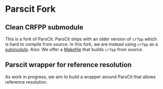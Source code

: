 # Parscit Fork

## Clean CRFPP submodule

This is a fork of ParsCit. ParsCit ships with an older version of `crfpp` which is
hard to compile from source. In this fork, we are instead using `crfpp` as a
[submodule](https://github.com/taku910/crfpp). Also: We offer a
[Makefile](Makefile) that builds `crfpp` from source.

## Parscit wrapper for reference resolution

As work in progress, we aim to build a wrapper around ParsCit that allows reference resolution.
